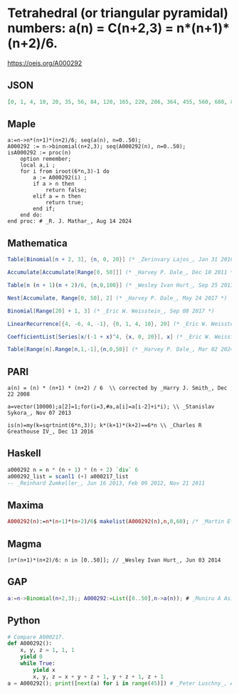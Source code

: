 # Tetrahedral \(or triangular pyramidal\) numbers: a\(n\) \= C\(n\+2,3\) \= n\*\(n\+1\)\*\(n\+2\)/6\.
https://oeis.org/A000292
## JSON
```JSON
[0, 1, 4, 10, 20, 35, 56, 84, 120, 165, 220, 286, 364, 455, 560, 680, 816, 969, 1140, 1330, 1540, 1771, 2024, 2300, 2600, 2925, 3276, 3654, 4060, 4495, 4960, 5456, 5984, 6545, 7140, 7770, 8436, 9139, 9880, 10660, 11480, 12341, 13244, 14190, 15180]
```
## Maple
```Maple
a:=n->n*(n+1)*(n+2)/6; seq(a(n), n=0..50);
A000292 := n->binomial(n+2,3); seq(A000292(n), n=0..50);
isA000292 := proc(n)
    option remember;
    local a,i ;
    for i from iroot(6*n,3)-1 do
        a := A000292(i) ;
        if a > n then
            return false;
        elif a = n then
            return true;
        end if;
    end do:
end proc: # _R. J. Mathar_, Aug 14 2024
```
## Mathematica
```Mathematica
Table[Binomial[n + 2, 3], {n, 0, 20}] (* _Zerinvary Lajos_, Jan 31 2010 *)
```
```Mathematica
Accumulate[Accumulate[Range[0, 50]]] (* _Harvey P. Dale_, Dec 10 2011 *)
```
```Mathematica
Table[n (n + 1)(n + 2)/6, {n,0,100}] (* _Wesley Ivan Hurt_, Sep 25 2013 *)
```
```Mathematica
Nest[Accumulate, Range[0, 50], 2] (* _Harvey P. Dale_, May 24 2017 *)
```
```Mathematica
Binomial[Range[20] + 1, 3] (* _Eric W. Weisstein_, Sep 08 2017 *)
```
```Mathematica
LinearRecurrence[{4, -6, 4, -1}, {0, 1, 4, 10}, 20] (* _Eric W. Weisstein_, Sep 08 2017 *)
```
```Mathematica
CoefficientList[Series[x/(-1 + x)^4, {x, 0, 20}], x] (* _Eric W. Weisstein_, Sep 08 2017 *)
```
```Mathematica
Table[Range[n].Range[n,1,-1],{n,0,50}] (* _Harvey P. Dale_, Mar 02 2024 *)
```
## PARI
```PARI
a(n) = (n) * (n+1) * (n+2) / 6  \\ corrected by _Harry J. Smith_, Dec 22 2008
```
```PARI
a=vector(10000);a[2]=1;for(i=3,#a,a[i]=a[i-2]+i*i); \\ _Stanislav Sykora_, Nov 07 2013
```
```PARI
is(n)=my(k=sqrtnint(6*n,3)); k*(k+1)*(k+2)==6*n \\ _Charles R Greathouse IV_, Dec 13 2016
```
## Haskell
```Haskell
a000292 n = n * (n + 1) * (n + 2) `div` 6
a000292_list = scanl1 (+) a000217_list
-- _Reinhard Zumkeller_, Jun 16 2013, Feb 09 2012, Nov 21 2011
```
## Maxima
```Maxima
A000292(n):=n*(n+1)*(n+2)/6$ makelist(A000292(n),n,0,60); /* _Martin Ettl_, Oct 24 2012 */
```
## Magma
```Magma
[n*(n+1)*(n+2)/6: n in [0..50]]; // _Wesley Ivan Hurt_, Jun 03 2014
```
## GAP
```GAP
a:=n->Binomial(n+2,3);; A000292:=List([0..50],n->a(n)); # _Muniru A Asiru_, Feb 28 2018
```
## Python
```Python
# Compare A000217.
def A000292():
    x, y, z = 1, 1, 1
    yield 0
    while True:
        yield x
        x, y, z = x + y + z + 1, y + z + 1, z + 1
a = A000292(); print([next(a) for i in range(45)]) # _Peter Luschny_, Aug 03 2019
```
